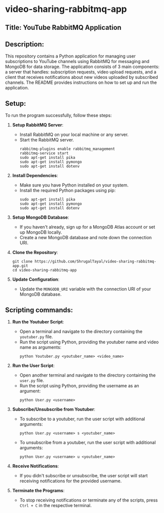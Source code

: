 # video-sharing-rabbitmq-app
 
## **Title**: YouTube RabbitMQ Application

## **Description**:
This repository contains a Python application for managing user subscriptions to YouTube channels using RabbitMQ for messaging and MongoDB for data storage. The application consists of 3 main components: a server that handles: subscription requests, video upload requests, and a client that receives notifications about new videos uploaded by subscribed channels. The README provides instructions on how to set up and run the application.

## **Setup**:
To run the program successfully, follow these steps:

1. **Setup RabbitMQ Server**:
   - Install RabbitMQ on your local machine or any server.
   - Start the RabbitMQ server.
     ```
     rabbitmq-plugins enable rabbitmq_management
     rabbitmq-service start
     sudo apt-get install pika
     sudo apt-get install pymongo
     sudo apt-get install dotenv
     ```

2. **Install Dependencies**:
   - Make sure you have Python installed on your system.
   - Install the required Python packages using pip:
     ```
     sudo apt-get install pika
     sudo apt-get install pymongo
     sudo apt-get install dotenv
     ```

3. **Setup MongoDB Database**:
   - If you haven't already, sign up for a MongoDB Atlas account or set up MongoDB locally.
   - Create a new MongoDB database and note down the connection URI.

4. **Clone the Repository**:
   ```
   git clone https://github.com/ShrugalTayal/video-sharing-rabbitmq-app.git
   cd video-sharing-rabbitmq-app
   ```

5. **Update Configuration**:
   - Update the `MONGODB_URI` variable with the connection URI of your MongoDB database.

## **Scripting commands**:
1. **Run the Youtuber Script**:
   - Open a terminal and navigate to the directory containing the `youtuber.py` file.
   - Run the script using Python, providing the youtuber name and video name as arguments:
     ```
     python Youtuber.py <youtuber_name> <video_name>
     ```

2. **Run the User Script**:
   - Open another terminal and navigate to the directory containing the `user.py` file.
   - Run the script using Python, providing the username as an argument:
     ```
     python User.py <username>
     ```

3. **Subscribe/Unsubscribe from Youtuber**:
   - To subscribe to a youtuber, run the user script with additional arguments:
     ```
     python User.py <username> s <youtuber_name>
     ```
   - To unsubscribe from a youtuber, run the user script with additional arguments:
     ```
     python User.py <username> u <youtuber_name>
     ```

4. **Receive Notifications**:
   - If you didn't subscribe or unsubscribe, the user script will start receiving notifications for the provided username.

5. **Terminate the Programs**:
    - To stop receiving notifications or terminate any of the scripts, press `Ctrl + C` in the respective terminal.